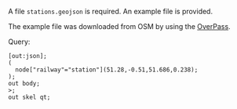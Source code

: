 A file `stations.geojson` is required. An example file is provided. 

The example file was downloaded from OSM by using the [OverPass](https://overpass-turbo.eu/). 

Query:
```
[out:json];
(
  node["railway"="station"](51.28,-0.51,51.686,0.238);
);
out body;
>;
out skel qt;
```